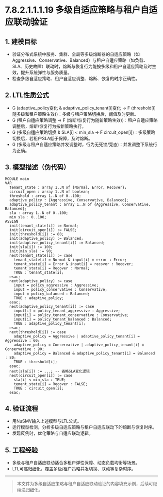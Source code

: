 # 7.8.2.1.1.1.19 多级自适应策略与租户自适应联动验证

## 1. 建模目标

- 验证分布式系统中服务、集群、全局等多级熔断器的自适应策略（如Aggressive、Conservative、Balanced）与租户自适应策略（如负载、SLA、历史故障）联动时，熔断与恢复行为能按多级和租户自适应策略及时生效，提升系统弹性与服务质量。
- 检查多级自适应策略、租户自适应调整、熔断、恢复的时序正确性。

## 2. LTL性质公式

- G (adaptive_policy变化 & adaptive_policy_tenant[i]变化 -> F (threshold[i]随多级和租户策略生效))：多级与租户策略切换后，阈值及时更新。
- G (租户自适应策略调整 -> F (熔断/恢复行为随新策略生效))：租户自适应策略调整后，熔断/恢复行为按新策略执行。
- G (多级自适应策略切换 & SLA[i] < min_sla -> F circuit_open[i])：多级策略切换后，若租户SLA低于保障，及时熔断。
- G (多级与租户自适应策略并发调整时，行为无死锁/竞态)：并发调整下系统行为正确。

## 3. 模型描述（伪代码）

```smv
MODULE main
VAR
  tenant_state : array 1..N of {Normal, Error, Recover};
  circuit_open : array 1..N of boolean;
  threshold : array 1..N of 0..100;
  adaptive_policy : {Aggressive, Conservative, Balanced};
  adaptive_policy_tenant : array 1..N of {Aggressive, Conservative, Balanced};
  sla : array 1..N of 0..100;
  min_sla : 0..100;
ASSIGN
  init(tenant_state[i]) := Normal;
  init(circuit_open[i]) := FALSE;
  init(threshold[i]) := 80;
  init(adaptive_policy) := Balanced;
  init(adaptive_policy_tenant[i]) := Balanced;
  init(sla[i]) := 100;
  init(min_sla) := 90;
  next(tenant_state[i]) := case
    tenant_state[i] = Normal & input[i] = error : Error;
    tenant_state[i] = Error & input[i] = recover : Recover;
    tenant_state[i] = Recover : Normal;
    TRUE : tenant_state[i];
  esac;
  next(adaptive_policy) := case
    input = policy_aggressive : Aggressive;
    input = policy_conservative : Conservative;
    input = policy_balanced : Balanced;
    TRUE : adaptive_policy;
  esac;
  next(adaptive_policy_tenant[i]) := case
    input[i] = policy_tenant_aggressive : Aggressive;
    input[i] = policy_tenant_conservative : Conservative;
    input[i] = policy_tenant_balanced : Balanced;
    TRUE : adaptive_policy_tenant[i];
  esac;
  next(threshold[i]) := case
    adaptive_policy = Aggressive | adaptive_policy_tenant[i] = Aggressive : 60;
    adaptive_policy = Conservative | adaptive_policy_tenant[i] = Conservative : 90;
    adaptive_policy = Balanced & adaptive_policy_tenant[i] = Balanced : 80;
    TRUE : threshold[i];
  esac;
  next(sla[i]) := ...; -- 省略SLA变化逻辑
  next(circuit_open[i]) := case
    sla[i] < min_sla : TRUE;
    tenant_state[i] = Recover : FALSE;
    TRUE : circuit_open[i];
  esac;
```

## 4. 验证流程

- 用NuSMV输入上述模型与LTL公式。
- 运行模型检测，分析多级自适应策略与租户自适应联动下的熔断与恢复时序。
- 发现反例时，优化策略与自适应联动逻辑。

## 5. 工程经验

- 多级与租户自适应联动适合多租户弹性保障、动态负载均衡等场景。
- LTL可递归细化，覆盖多级/租户策略并发切换、联动等复杂时序。

---
> 本文件为多级自适应策略与租户自适应联动验证的内容填充示例，后续可继续递归细化。
